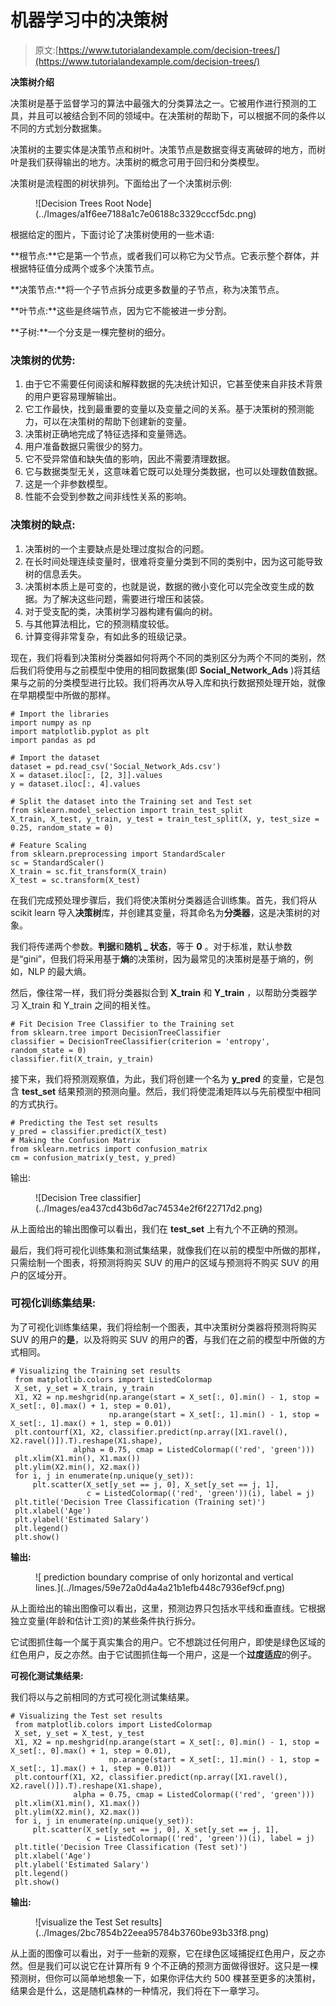 # 机器学习中的决策树

> 原文:[https://www.tutorialandexample.com/decision-trees/](https://www.tutorialandexample.com/decision-trees/)

**决策树介绍**

决策树是基于监督学习的算法中最强大的分类算法之一。它被用作进行预测的工具，并且可以被结合到不同的领域中。在决策树的帮助下，可以根据不同的条件以不同的方式划分数据集。

决策树的主要实体是决策节点和树叶。决策节点是数据变得支离破碎的地方，而树叶是我们获得输出的地方。决策树的概念可用于回归和分类模型。

决策树是流程图的树状排列。下面给出了一个决策树示例:

<figure class="aligncenter">![Decision Trees Root Node](../Images/a1f6ee7188a1c7e06188c3329cccf5dc.png)</figure>

根据给定的图片，下面讨论了决策树使用的一些术语:

**根节点:**它是第一个节点，或者我们可以称它为父节点。它表示整个群体，并根据特征值分成两个或多个决策节点。

**决策节点:**将一个子节点拆分成更多数量的子节点，称为决策节点。

**叶节点:**这些是终端节点，因为它不能被进一步分割。

**子树:**一个分支是一棵完整树的细分。

### 决策树的优势:

1.  由于它不需要任何阅读和解释数据的先决统计知识，它甚至使来自非技术背景的用户更容易理解输出。
2.  它工作最快，找到最重要的变量以及变量之间的关系。基于决策树的预测能力，可以在决策树的帮助下创建新的变量。
3.  决策树正确地完成了特征选择和变量筛选。
4.  用户准备数据只需很少的努力。
5.  它不受异常值和缺失值的影响，因此不需要清理数据。
6.  它与数据类型无关，这意味着它既可以处理分类数据，也可以处理数值数据。
7.  这是一个非参数模型。
8.  性能不会受到参数之间非线性关系的影响。

### 决策树的缺点:

1.  决策树的一个主要缺点是处理过度拟合的问题。
2.  在长时间处理连续变量时，很难将变量分类到不同的类别中，因为这可能导致树的信息丢失。
3.  决策树本质上是可变的，也就是说，数据的微小变化可以完全改变生成的数据。为了解决这些问题，需要进行增压和装袋。
4.  对于受支配的类，决策树学习器构建有偏向的树。
5.  与其他算法相比，它的预测精度较低。
6.  计算变得非常复杂，有如此多的班级记录。

现在，我们将看到决策树分类器如何将两个不同的类别区分为两个不同的类别，然后我们将使用与之前模型中使用的相同数据集(即 **Social_Network_Ads** )将其结果与之前的分类模型进行比较。我们将再次从导入库和执行数据预处理开始，就像在早期模型中所做的那样。

```
# Import the libraries
import numpy as np
import matplotlib.pyplot as plt
import pandas as pd 

# Import the dataset
dataset = pd.read_csv('Social_Network_Ads.csv')
X = dataset.iloc[:, [2, 3]].values
y = dataset.iloc[:, 4].values 

# Split the dataset into the Training set and Test set
from sklearn.model_selection import train_test_split
X_train, X_test, y_train, y_test = train_test_split(X, y, test_size = 0.25, random_state = 0)

# Feature Scaling
from sklearn.preprocessing import StandardScaler
sc = StandardScaler()
X_train = sc.fit_transform(X_train)
X_test = sc.transform(X_test) 
```

在我们完成预处理步骤后，我们将使决策树分类器适合训练集。首先，我们将从 scikit learn 导入**决策树**库，并创建其变量，将其命名为**分类器**，这是决策树的对象。

我们将传递两个参数。**判据**和**随机 _ 状态**，等于 **0** 。对于标准，默认参数是“gini”，但我们将采用基于**熵**的决策树，因为最常见的决策树是基于熵的，例如，NLP 的最大熵。

然后，像往常一样，我们将分类器拟合到 **X_train** 和 **Y_train** ，以帮助分类器学习 X_train 和 Y_train 之间的相关性。

```
# Fit Decision Tree Classifier to the Training set
from sklearn.tree import DecisionTreeClassifier
classifier = DecisionTreeClassifier(criterion = 'entropy', random_state = 0)
classifier.fit(X_train, y_train) 
```

接下来，我们将预测观察值，为此，我们将创建一个名为 **y_pred** 的变量，它是包含 **test_set** 结果预测的预测向量。然后，我们将使混淆矩阵以与先前模型中相同的方式执行。

```
# Predicting the Test set results
y_pred = classifier.predict(X_test)
# Making the Confusion Matrix
from sklearn.metrics import confusion_matrix
cm = confusion_matrix(y_test, y_pred) 
```

输出:

<figure class="aligncenter">![Decision Tree classifier](../Images/ea437cd43b6d7ac74534e2f6f22717d2.png)</figure>

从上面给出的输出图像可以看出，我们在 **test_set** 上有九个不正确的预测。

最后，我们将可视化训练集和测试集结果，就像我们在以前的模型中所做的那样，只需绘制一个图表，将预测将购买 SUV 的用户的区域与预测将不购买 SUV 的用户的区域分开。

### 可视化训练集结果:

为了可视化训练集结果，我们将绘制一个图表，其中决策树分类器将预测将购买 SUV 的用户的**是**，以及将购买 SUV 的用户的**否**，与我们在之前的模型中所做的方式相同。

```
# Visualizing the Training set results
 from matplotlib.colors import ListedColormap
 X_set, y_set = X_train, y_train
 X1, X2 = np.meshgrid(np.arange(start = X_set[:, 0].min() - 1, stop = X_set[:, 0].max() + 1, step = 0.01),
                      np.arange(start = X_set[:, 1].min() - 1, stop = X_set[:, 1].max() + 1, step = 0.01)) 
 plt.contourf(X1, X2, classifier.predict(np.array([X1.ravel(), X2.ravel()]).T).reshape(X1.shape),
              alpha = 0.75, cmap = ListedColormap(('red', 'green')))
 plt.xlim(X1.min(), X1.max())
 plt.ylim(X2.min(), X2.max())
 for i, j in enumerate(np.unique(y_set)):
     plt.scatter(X_set[y_set == j, 0], X_set[y_set == j, 1],
                 c = ListedColormap(('red', 'green'))(i), label = j)
 plt.title('Decision Tree Classification (Training set)')
 plt.xlabel('Age')
 plt.ylabel('Estimated Salary')
 plt.legend()
 plt.show() 
```

**输出:**

<figure class="aligncenter">![ prediction boundary comprise of only horizontal and vertical lines.](../Images/59e72a0d4a4a21b1efb448c7936ef9cf.png)</figure>

从上面给出的输出图像可以看出，这里，预测边界只包括水平线和垂直线。它根据独立变量(年龄和估计工资)的某些条件执行拆分。

它试图抓住每一个属于真实集合的用户。它不想跳过任何用户，即使是绿色区域的红色用户，反之亦然。由于它试图抓住每一个用户，这是一个**过度适应**的例子。

**可视化测试集结果:**

我们将以与之前相同的方式可视化测试集结果。

```
# Visualizing the Test set results
 from matplotlib.colors import ListedColormap
 X_set, y_set = X_test, y_test
 X1, X2 = np.meshgrid(np.arange(start = X_set[:, 0].min() - 1, stop = X_set[:, 0].max() + 1, step = 0.01),
                      np.arange(start = X_set[:, 1].min() - 1, stop = X_set[:, 1].max() + 1, step = 0.01))
 plt.contourf(X1, X2, classifier.predict(np.array([X1.ravel(), X2.ravel()]).T).reshape(X1.shape),
              alpha = 0.75, cmap = ListedColormap(('red', 'green'))) 
 plt.xlim(X1.min(), X1.max())
 plt.ylim(X2.min(), X2.max())
 for i, j in enumerate(np.unique(y_set)):
     plt.scatter(X_set[y_set == j, 0], X_set[y_set == j, 1],
                 c = ListedColormap(('red', 'green'))(i), label = j)
 plt.title('Decision Tree Classification (Test set)') 
 plt.xlabel('Age')
 plt.ylabel('Estimated Salary')
 plt.legend()
 plt.show() 
```

**输出:**

<figure class="aligncenter">![visualize the Test Set results](../Images/2bc7854b22eea95784b3760be93b33f8.png)</figure>

从上面的图像可以看出，对于一些新的观察，它在绿色区域捕捉红色用户，反之亦然。但是我们可以说它在计算所有 9 个不正确的预测方面做得很好。这只是一棵预测树，但你可以简单地想象一下，如果你评估大约 500 棵甚至更多的决策树，结果会是什么，这是随机森林的一种情况，我们将在下一章学习。